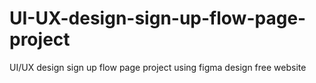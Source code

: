 # UI-UX-design-sign-up-flow-page-project
UI/UX design sign up flow page project  using figma design free website 
